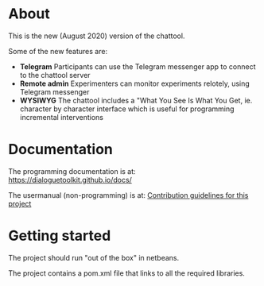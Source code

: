 # About

This is the new (August 2020) version of the chattool.

Some of the new features are:

- **Telegram** Participants can use the Telegram messenger app to connect to the chattool server
- **Remote admin** Experimenters can monitor experiments relotely, using Telegram messenger
- **WYSIWYG** The chattool includes a "What You See Is What You Get, ie. character by character interface which is useful for programming incremental interventions


# Documentation

The programming documentation is at:   https://dialoguetoolkit.github.io/docs/

The usermanual (non-programming) is at: [Contribution guidelines for this project](docs/usermanual/usermanual.pdf)


# Getting started

The project should run "out of the box" in netbeans.

The project contains a pom.xml file that links to all the required libraries.



